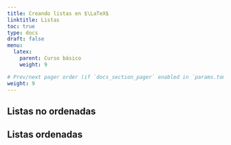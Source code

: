 ```yaml
---
title: Creando listas en $\LaTeX$
linktitle: Listas
toc: true
type: docs
draft: false
menu:
  latex:
    parent: Curso básico
    weight: 9

# Prev/next pager order (if `docs_section_pager` enabled in `params.toml`)
weight: 9
---
```


## Listas no ordenadas

## Listas ordenadas